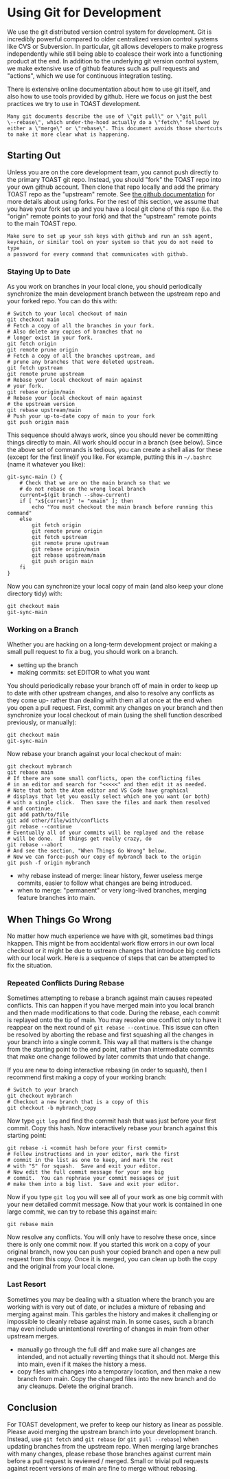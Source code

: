 
# Using Git for Development


We use the git distributed version control system for development. Git
is incredibly powerful compared to older centralized version control
systems like CVS or Subversion. In particular, git allows developers to
make progress independently while still being able to coalesce their
work into a functioning product at the end. In addition to the
underlying git version control system, we make extensive use of github
features such as pull requests and \"actions\", which we use for
continuous integration testing.

There is extensive online documentation about how to use git itself, and
also how to use tools provided by github. Here we focus on just the best
practices we try to use in TOAST development.

```{note}
Many git documents describe the use of \"git pull\" or \"git pull
\--rebase\", which under-the-hood actually do a \"fetch\" followed by
either a \"merge\" or \"rebase\". This document avoids those shortcuts
to make it more clear what is happening.
```

## Starting Out

Unless you are on the core development team, you cannot push directly to
the primary TOAST git repo. Instead, you should \"fork\" the TOAST repo
into your own github account. Then clone that repo locally and add the
primary TOAST repo as the \"upstream\" remote. See [the github
documentation](https://docs.github.com/en/github/collaborating-with-pull-requests/working-with-forks)
for more details about using forks. For the rest of this section, we
assume that you have your fork set up and you have a local git clone of
this repo (i.e. the \"origin\" remote points to your fork) and that the
\"upstream\" remote points to the main TOAST repo.

```{note}
Make sure to set up your ssh keys with github and run an ssh agent,
keychain, or similar tool on your system so that you do not need to type
a password for every command that communicates with github.
```

### Staying Up to Date

As you work on branches in your local clone, you should periodically
synchronize the main development branch between the upstream repo and
your forked repo. You can do this with:

```{code-block} console
# Switch to your local checkout of main
git checkout main
# Fetch a copy of all the branches in your fork.
# Also delete any copies of branches that no
# longer exist in your fork.
git fetch origin
git remote prune origin
# Fetch a copy of all the branches upstream, and
# prune any branches that were deleted upstream.
git fetch upstream
git remote prune upstream
# Rebase your local checkout of main against
# your fork.
git rebase origin/main
# Rebase your local checkout of main against
# the upstream version
git rebase upstream/main
# Push your up-to-date copy of main to your fork
git push origin main
```

This sequence should always work, since you should never be committing
things directly to main. All work should occur in a branch (see below).
Since the above set of commands is tedious, you can create a shell alias
for these (except for the first line)if you like. For example, putting
this in `~/.bashrc` (name it whatever you like):

```{code-block} console
git-sync-main () {
    # Check that we are on the main branch so that we
    # do not rebase on the wrong local branch
    current=$(git branch --show-current)
    if [ "x${current}" != "xmain" ]; then
        echo "You must checkout the main branch before running this command"
    else
        git fetch origin
        git remote prune origin
        git fetch upstream
        git remote prune upstream
        git rebase origin/main
        git rebase upstream/main
        git push origin main
    fi
}
```

Now you can synchronize your local copy of main (and also keep your
clone directory tidy) with:

```{code-block} console
git checkout main
git-sync-main
```

### Working on a Branch

Whether you are hacking on a long-term development project or making a
small pull request to fix a bug, you should work on a branch.

-   setting up the branch
-   making commits: set EDITOR to what you want

You should periodically rebase your branch off of main in order to keep
up to date with other upstream changes, and also to resolve any
conflicts as they come up- rather than dealing with them all at once at
the end when you open a pull request. First, commit any changes on your
branch and then synchronize your local checkout of main (using the shell
function described previously, or manually):

```{code-block} console
git checkout main
git-sync-main
```

Now rebase your branch against your local checkout of main:

```{code-block} console
git checkout mybranch
git rebase main
# If there are some small conflicts, open the conflicting files
# in an editor and search for "<<<<<" and then edit it as needed.
# Note that both the Atom editor and VS Code have graphical
# displays that let you easily select which one you want (or both)
# with a single click.  Then save the files and mark them resolved
# and continue.
git add path/to/file
git add other/file/with/conflicts
git rebase --continue
# Eventually all of your commits will be replayed and the rebase
# will be done.  If things get really crazy, do
git rebase --abort
# And see the section, "When Things Go Wrong" below.
# Now we can force-push our copy of mybranch back to the origin
git push -f origin mybranch
```

-   why rebase instead of merge: linear history, fewer useless merge
    commits, easier to follow what changes are being introduced.
-   when to merge: \"permanent\" or very long-lived branches, merging
    feature branches into main.

## When Things Go Wrong

No matter how much experience we have with git, sometimes bad things
hkappen. This might be from accidental work flow errors in our own local
checkout or it might be due to ustream changes that introduce big
conflicts with our local work. Here is a sequence of steps that can be
attempted to fix the situation.

### Repeated Conflicts During Rebase

Sometimes attempting to rebase a branch against main causes repeated
conflicts. This can happen if you have merged main into you local branch
and then made modifications to that code. During the rebase, each commit
is replayed onto the tip of main. You may resolve one conflict only to
have it reappear on the next round of `git rebase --continue`. This
issue can often be resolved by aborting the rebase and first squashing
all the changes in your branch into a single commit. This way all that
matters is the change from the starting point to the end point, rather
than intermediate commits that make one change followed by later commits
that undo that change.

If you are new to doing interactive rebasing (in order to squash), then
I recommend first making a copy of your working branch:

```{code-block} console
# Switch to your branch
git checkout mybranch
# Checkout a new branch that is a copy of this
git checkout -b mybranch_copy
```

Now type `git log` and find the commit hash that was just before your
first commit. Copy this hash. Now interactively rebase your branch
against this starting point:

```{code-block} console
git rebase -i <commit hash before your first commit>
# Follow instructions and in your editor, mark the first
# commit in the list as one to keep, and mark the rest
# with "S" for squash.  Save and exit your editor.
# Now edit the full commit message for your one big
# commit.  You can rephrase your commit messages or just
# make them into a big list.  Save and exit your editor.
```

Now if you type `git log` you will see all of your work as one big
commit with your new detailed commit message. Now that your work is
contained in one large commit, we can try to rebase this against main:

```{code-block} console
git rebase main
```

Now resolve any conflicts. You will only have to resolve these once,
since there is only one commit now. If you started this work on a copy
of your original branch, now you can push your copied branch and open a
new pull request from this copy. Once it is merged, you can clean up
both the copy and the original from your local clone.

### Last Resort

Sometimes you may be dealing with a situation where the branch you are
working with is very out of date, or includes a mixture of rebasing and
merging against main. This garbles the history and makes it challenging
or impossible to cleanly rebase against main. In some cases, such a
branch may even include unintentional reverting of changes in main from
other upstream merges.

-   manually go through the full diff and make sure all changes are
    intended, and not actually reverting things that it should not.
    Merge this into main, even if it makes the history a mess.
-   copy files with changes into a temporary location, and then make a
    new branch from main. Copy the changed files into the new branch and
    do any cleanups. Delete the original branch.

## Conclusion

For TOAST development, we prefer to keep our history as linear as
possible. Please avoid merging the upstream branch into your development
branch. Instead, use `git fetch` and `git rebase` (or
`git pull --rebase`) when updating branches from the upstream repo. When
merging large branches with many changes, please rebase those branches
against current main before a pull request is reviewed / merged. Small
or trivial pull requests against recent versions of main are fine to
merge without rebasing.

